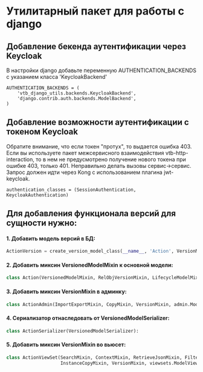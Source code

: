 # Утилитарный пакет для работы с django

## Добавление бекенда аутентификации через Keycloak

В настройки django добавьте переменную AUTHENTICATION_BACKENDS с указанием класса 'KeycloakBackend'

```
AUTHENTICATION_BACKENDS = (
    'vtb_django_utils.backends.KeycloakBackend',
    'django.contrib.auth.backends.ModelBackend',
)
```

## Добавление возможности аутентификации с токеном Keycloak
Обратите внимание, что если токен "протух", то выдается ошибка 403. 
Если вы используете пакет межсервисного взаимодействия vtb-http-interaction, 
то в нем не предусмотрено получение нового токена при ошибке 403, только 401. Неправильно делать вызовы сервис->сервис. 
Запрос должен идти через Kong с использованием плагина jwt-keycloak.
```
authentication_classes = (SessionAuthentication, KeycloakAuthentication)
```

## Для добавления функционала версий для сущности нужно:
#### 1. Добавить модель версий в БД:
```python
ActionVersion = create_version_model_class(__name__, 'Action', VersionModel)
```

#### 2. Добавить миксин VersionedModelMixin к основной модели:
```python
class Action(VersionedModelMixin, RelObjVersionMixin, LifecycleModelMixin, models.Model):
```

#### 3. Добавить миксин VersionMixin в админку:
```python
class ActionAdmin(ImportExportMixin, CopyMixin, VersionMixin, admin.ModelAdmin):
```

#### 4. Сериализатор отнаследовать от VersionedModelSerializer:
```python
class ActionSerializer(VersionedModelSerializer):
```

#### 5. Добавить миксин VersionMixin во вьюсет:
```python
class ActionViewSet(SearchMixin, ContextMixin, RetrieveJsonMixin, FilterArrayMixin, ImportExportMixin,
                    InstanceCopyMixin, VersionMixin, viewsets.ModelViewSet):
```
